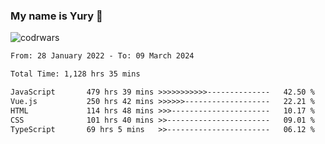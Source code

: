 ### My name is Yury 👋 
![codrwars](https://www.codewars.com/users/litury/badges/micro) 


<!--START_SECTION:waka-->

```txt
From: 28 January 2022 - To: 09 March 2024

Total Time: 1,128 hrs 35 mins

JavaScript       479 hrs 39 mins >>>>>>>>>>>--------------   42.50 %
Vue.js           250 hrs 42 mins >>>>>>-------------------   22.21 %
HTML             114 hrs 48 mins >>>----------------------   10.17 %
CSS              101 hrs 40 mins >>-----------------------   09.01 %
TypeScript       69 hrs 5 mins   >>-----------------------   06.12 %
```

<!--END_SECTION:waka-->

